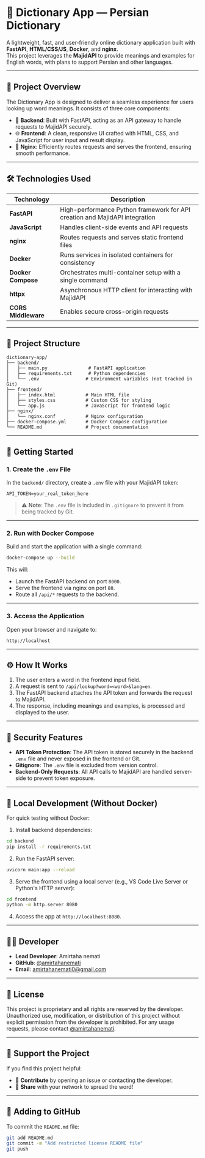 # 📖 Dictionary App — Persian Dictionary

A lightweight, fast, and user-friendly online dictionary application built with **FastAPI**, **HTML/CSS/JS**, **Docker**, and **nginx**.  
This project leverages the **MajidAPI** to provide meanings and examples for English words, with plans to support Persian and other languages.

---

## 🎯 Project Overview

The Dictionary App is designed to deliver a seamless experience for users looking up word meanings. It consists of three core components:

- 🐍 **Backend**: Built with FastAPI, acting as an API gateway to handle requests to MajidAPI securely.
- 🌐 **Frontend**: A clean, responsive UI crafted with HTML, CSS, and JavaScript for user input and result display.
- 🧭 **Nginx**: Efficiently routes requests and serves the frontend, ensuring smooth performance.

---

## 🛠️ Technologies Used

| Technology        | Description |
|-------------------|-------------|
| **FastAPI**       | High-performance Python framework for API creation and MajidAPI integration |
| **JavaScript**    | Handles client-side events and API requests |
| **nginx**         | Routes requests and serves static frontend files |
| **Docker**        | Runs services in isolated containers for consistency |
| **Docker Compose**| Orchestrates multi-container setup with a single command |
| **httpx**         | Asynchronous HTTP client for interacting with MajidAPI |
| **CORS Middleware**| Enables secure cross-origin requests |

---

## 📂 Project Structure

```
dictionary-app/
├── backend/
│   ├── main.py               # FastAPI application
│   ├── requirements.txt      # Python dependencies
│   └── .env                 # Environment variables (not tracked in Git)
├── frontend/
│   ├── index.html           # Main HTML file
│   ├── styles.css           # Custom CSS for styling
│   └── app.js               # JavaScript for frontend logic
├── nginx/
│   └── nginx.conf           # Nginx configuration
├── docker-compose.yml       # Docker Compose configuration
└── README.md                # Project documentation
```

---

## 🚀 Getting Started

### 1. Create the `.env` File

In the `backend/` directory, create a `.env` file with your MajidAPI token:

```
API_TOKEN=your_real_token_here
```

> ⚠️ **Note**: The `.env` file is included in `.gitignore` to prevent it from being tracked by Git.

---

### 2. Run with Docker Compose

Build and start the application with a single command:

```bash
docker-compose up --build
```

This will:
- Launch the FastAPI backend on port `8000`.
- Serve the frontend via nginx on port `80`.
- Route all `/api/*` requests to the backend.

---

### 3. Access the Application

Open your browser and navigate to:

```
http://localhost
```

---

## ⚙️ How It Works

1. The user enters a word in the frontend input field.
2. A request is sent to `/api/lookup?word=<word>&lang=en`.
3. The FastAPI backend attaches the API token and forwards the request to MajidAPI.
4. The response, including meanings and examples, is processed and displayed to the user.

---

## 🔐 Security Features

- **API Token Protection**: The API token is stored securely in the backend `.env` file and never exposed in the frontend or Git.
- **Gitignore**: The `.env` file is excluded from version control.
- **Backend-Only Requests**: All API calls to MajidAPI are handled server-side to prevent token exposure.

---

## 🧪 Local Development (Without Docker)

For quick testing without Docker:

1. Install backend dependencies:

```bash
cd backend
pip install -r requirements.txt
```

2. Run the FastAPI server:

```bash
uvicorn main:app --reload
```

3. Serve the frontend using a local server (e.g., VS Code Live Server or Python's HTTP server):

```bash
cd frontend
python -m http.server 8080
```

4. Access the app at `http://localhost:8080`.

---

## 👨‍💻 Developer

- **Lead Developer**: Amirtaha nemati
- **GitHub**: [@amirtahanemati](https://github.com/amirtahanemati)
- **Email**: amirtahanemati0@gmail.com

---

## 📜 License

This project is proprietary and all rights are reserved by the developer. Unauthorized use, modification, or distribution of this project without explicit permission from the developer is prohibited. For any usage requests, please contact [@amirtahanemati](https://github.com/amirtahanemati).

---

## 🌟 Support the Project

If you find this project helpful:
- 💬 **Contribute** by opening an issue or contacting the developer.
- 📢 **Share** with your network to spread the word!

---

## 📌 Adding to GitHub

To commit the `README.md` file:

```bash
git add README.md
git commit -m "Add restricted license README file"
git push
```
